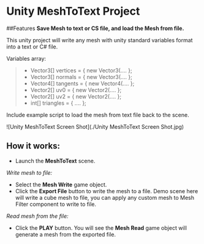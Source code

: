 # Unity MeshToText Project

##Features
**Save Mesh to text or CS file, and load the Mesh from file.**

This unity project will write any mesh with unity standard variables format into a text or C# file.

Variables array: 
>* Vector3[] vertices = { new Vector3(.... };
>* Vector3[] normals = { new Vector3(.... };
>* Vector4[] tangents = { new Vector4(.... };
>* Vector2[] uv0 = { new Vector2(.... };
>* Vector2[] uv2 = { new Vector2(.... };
>* int[] triangles = { .... };


Include example script to load the mesh from text file back to the scene.


![Unity MeshToText Screen Shot](./Unity MeshToText Screen Shot.jpg)

## How it works:

- Launch the **MeshToText** scene.

*Write mesh to file:*
- Select the **Mesh Write** game object.
- Click the **Export File** button to write the mesh to a file.
  Demo scene here will write a cube mesh to file, you can apply any custom mesh to Mesh Filter component to write to file.

*Read mesh from the file:*
- Click the **PLAY** button. 
  You will see the **Mesh Read** game object will generate a mesh from the exported file.
